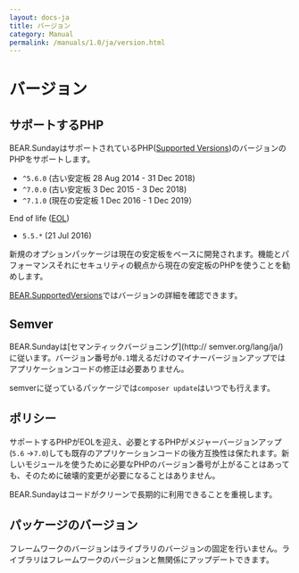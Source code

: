 ```yaml
---
layout: docs-ja
title: バージョン
category: Manual
permalink: /manuals/1.0/ja/version.html
---
```


# バージョン

## サポートするPHP

BEAR.SundayはサポートされているPHP([Supported Versions](http://php.net/supported-versions.php))のバージョンのPHPをサポートします。

* `^5.6.0` (古い安定板 28 Aug 2014 - 31 Dec 2018)
* `^7.0.0` (古い安定板 3 Dec 2015 - 3 Dec 2018)
* `^7.1.0` (現在の安定板 1 Dec 2016 - 1 Dec 2019）

End of life ([EOL](http://php.net/eol.php))

* `5.5.*` (21 Jul 2016)

新規のオプションパッケージは現在の安定板をベースに開発されます。機能とパフォーマンスそれにセキュリティの観点から現在の安定板のPHPを使うことを勧めします。

[BEAR.SupportedVersions](https://travis-ci.org/bearsunday/BEAR.SupportedVersions)ではバージョンの詳細を確認できます。

## Semver

BEAR.Sundayは[セマンティックバージョニング](http://
semver.org/lang/ja/)に従います。バージョン番号が`0.1`増えるだけのマイナーバージョンアップではアプリケーションコードの修正は必要ありません。

semverに従っているパッケージでは`composer update`はいつでも行えます。

## ポリシー

サポートするPHPがEOLを迎え、必要とするPHPがメジャーバージョンアップ(`5.6` →`7.0`)しても既存のアプリケーションコードの後方互換性は保たれます。新しいモジュールを使うために必要なPHPのバージョン番号が上がることはあっても、そのために破壊的変更が必要になることはありません。

BEAR.Sundayはコードがクリーンで長期的に利用できることを重視します。

## パッケージのバージョン

フレームワークのバージョンはライブラリのバージョンの固定を行いません。ライブラリはフレームワークのバージョンと無関係にアップデートできます。
